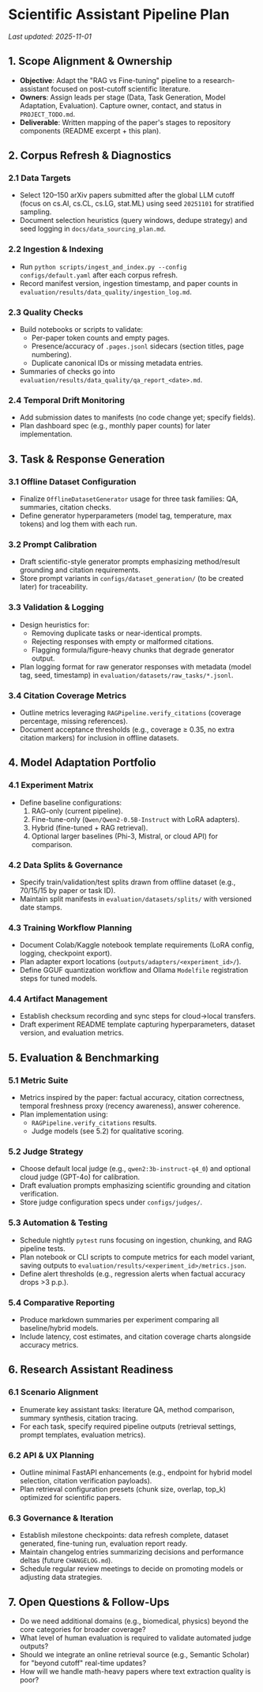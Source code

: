 # Scientific Assistant Pipeline Plan

_Last updated: 2025-11-01_

## 1. Scope Alignment & Ownership
- **Objective**: Adapt the "RAG vs Fine-tuning" pipeline to a research-assistant focused on post-cutoff scientific literature.
- **Owners**: Assign leads per stage (Data, Task Generation, Model Adaptation, Evaluation). Capture owner, contact, and status in `PROJECT_TODO.md`.
- **Deliverable**: Written mapping of the paper's stages to repository components (README excerpt + this plan).

## 2. Corpus Refresh & Diagnostics
### 2.1 Data Targets
- Select 120–150 arXiv papers submitted after the global LLM cutoff (focus on cs.AI, cs.CL, cs.LG, stat.ML) using seed `20251101` for stratified sampling.
- Document selection heuristics (query windows, dedupe strategy) and seed logging in `docs/data_sourcing_plan.md`.

### 2.2 Ingestion & Indexing
- Run `python scripts/ingest_and_index.py --config configs/default.yaml` after each corpus refresh.
- Record manifest version, ingestion timestamp, and paper counts in `evaluation/results/data_quality/ingestion_log.md`.

### 2.3 Quality Checks
- Build notebooks or scripts to validate:
  - Per-paper token counts and empty pages.
  - Presence/accuracy of `.pages.jsonl` sidecars (section titles, page numbering).
  - Duplicate canonical IDs or missing metadata entries.
- Summaries of checks go into `evaluation/results/data_quality/qa_report_<date>.md`.

### 2.4 Temporal Drift Monitoring
- Add submission dates to manifests (no code change yet; specify fields).
- Plan dashboard spec (e.g., monthly paper counts) for later implementation.

## 3. Task & Response Generation
### 3.1 Offline Dataset Configuration
- Finalize `OfflineDatasetGenerator` usage for three task families: QA, summaries, citation checks.
- Define generator hyperparameters (model tag, temperature, max tokens) and log them with each run.

### 3.2 Prompt Calibration
- Draft scientific-style generator prompts emphasizing method/result grounding and citation requirements.
- Store prompt variants in `configs/dataset_generation/` (to be created later) for traceability.

### 3.3 Validation & Logging
- Design heuristics for:
  - Removing duplicate tasks or near-identical prompts.
  - Rejecting responses with empty or malformed citations.
  - Flagging formula/figure-heavy chunks that degrade generator output.
- Plan logging format for raw generator responses with metadata (model tag, seed, timestamp) in `evaluation/datasets/raw_tasks/*.jsonl`.

### 3.4 Citation Coverage Metrics
- Outline metrics leveraging `RAGPipeline.verify_citations` (coverage percentage, missing references).
- Document acceptance thresholds (e.g., coverage ≥ 0.35, no extra citation markers) for inclusion in offline datasets.

## 4. Model Adaptation Portfolio
### 4.1 Experiment Matrix
- Define baseline configurations:
  1. RAG-only (current pipeline).
  2. Fine-tune-only (`Qwen/Qwen2-0.5B-Instruct` with LoRA adapters).
  3. Hybrid (fine-tuned + RAG retrieval).
  4. Optional larger baselines (Phi-3, Mistral, or cloud API) for comparison.

### 4.2 Data Splits & Governance
- Specify train/validation/test splits drawn from offline dataset (e.g., 70/15/15 by paper or task ID).
- Maintain split manifests in `evaluation/datasets/splits/` with versioned date stamps.

### 4.3 Training Workflow Planning
- Document Colab/Kaggle notebook template requirements (LoRA config, logging, checkpoint export).
- Plan adapter export locations (`outputs/adapters/<experiment_id>/`).
- Define GGUF quantization workflow and Ollama `Modelfile` registration steps for tuned models.

### 4.4 Artifact Management
- Establish checksum recording and sync steps for cloud→local transfers.
- Draft experiment README template capturing hyperparameters, dataset version, and evaluation metrics.

## 5. Evaluation & Benchmarking
### 5.1 Metric Suite
- Metrics inspired by the paper: factual accuracy, citation correctness, temporal freshness proxy (recency awareness), answer coherence.
- Plan implementation using:
  - `RAGPipeline.verify_citations` results.
  - Judge models (see 5.2) for qualitative scoring.

### 5.2 Judge Strategy
- Choose default local judge (e.g., `qwen2:3b-instruct-q4_0`) and optional cloud judge (GPT-4o) for calibration.
- Draft evaluation prompts emphasizing scientific grounding and citation verification.
- Store judge configuration specs under `configs/judges/`.

### 5.3 Automation & Testing
- Schedule nightly `pytest` runs focusing on ingestion, chunking, and RAG pipeline tests.
- Plan notebook or CLI scripts to compute metrics for each model variant, saving outputs to `evaluation/results/<experiment_id>/metrics.json`.
- Define alert thresholds (e.g., regression alerts when factual accuracy drops >3 p.p.).

### 5.4 Comparative Reporting
- Produce markdown summaries per experiment comparing all baseline/hybrid models.
- Include latency, cost estimates, and citation coverage charts alongside accuracy metrics.

## 6. Research Assistant Readiness
### 6.1 Scenario Alignment
- Enumerate key assistant tasks: literature QA, method comparison, summary synthesis, citation tracing.
- For each task, specify required pipeline outputs (retrieval settings, prompt templates, evaluation metrics).

### 6.2 API & UX Planning
- Outline minimal FastAPI enhancements (e.g., endpoint for hybrid model selection, citation verification payloads).
- Plan retrieval configuration presets (chunk size, overlap, top_k) optimized for scientific papers.

### 6.3 Governance & Iteration
- Establish milestone checkpoints: data refresh complete, dataset generated, fine-tuning run, evaluation report ready.
- Maintain changelog entries summarizing decisions and performance deltas (future `CHANGELOG.md`).
- Schedule regular review meetings to decide on promoting models or adjusting data strategies.

## 7. Open Questions & Follow-Ups
- Do we need additional domains (e.g., biomedical, physics) beyond the core categories for broader coverage?
- What level of human evaluation is required to validate automated judge outputs?
- Should we integrate an online retrieval source (e.g., Semantic Scholar) for "beyond cutoff" real-time updates?
- How will we handle math-heavy papers where text extraction quality is poor?
